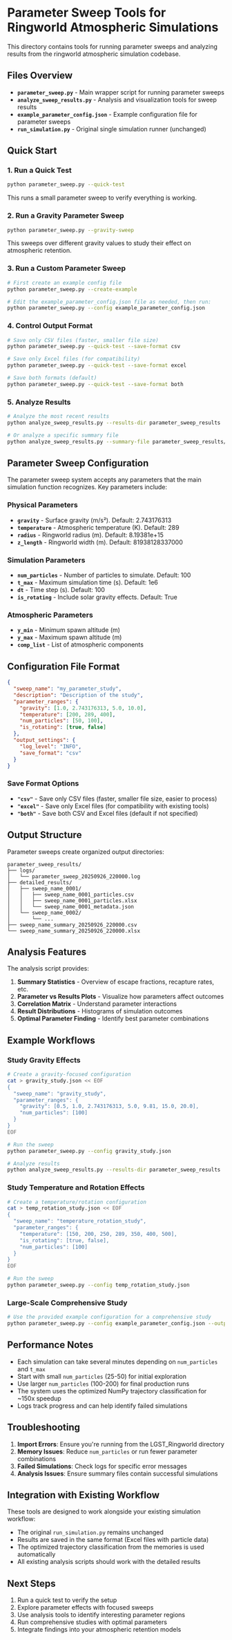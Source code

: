 # Parameter Sweep Tools for Ringworld Atmospheric Simulations

This directory contains tools for running parameter sweeps and analyzing results from the ringworld atmospheric simulation codebase.

## Files Overview

- **`parameter_sweep.py`** - Main wrapper script for running parameter sweeps
- **`analyze_sweep_results.py`** - Analysis and visualization tools for sweep results
- **`example_parameter_config.json`** - Example configuration file for parameter sweeps
- **`run_simulation.py`** - Original single simulation runner (unchanged)

## Quick Start

### 1. Run a Quick Test
```bash
python parameter_sweep.py --quick-test
```
This runs a small parameter sweep to verify everything is working.

### 2. Run a Gravity Parameter Sweep
```bash
python parameter_sweep.py --gravity-sweep
```
This sweeps over different gravity values to study their effect on atmospheric retention.

### 3. Run a Custom Parameter Sweep
```bash
# First create an example config file
python parameter_sweep.py --create-example

# Edit the example_parameter_config.json file as needed, then run:
python parameter_sweep.py --config example_parameter_config.json
```

### 4. Control Output Format
```bash
# Save only CSV files (faster, smaller file size)
python parameter_sweep.py --quick-test --save-format csv

# Save only Excel files (for compatibility)
python parameter_sweep.py --quick-test --save-format excel

# Save both formats (default)
python parameter_sweep.py --quick-test --save-format both
```

### 5. Analyze Results
```bash
# Analyze the most recent results
python analyze_sweep_results.py --results-dir parameter_sweep_results

# Or analyze a specific summary file
python analyze_sweep_results.py --summary-file parameter_sweep_results/gravity_sweep_summary_20250926_220000.csv
```

## Parameter Sweep Configuration

The parameter sweep system accepts any parameters that the main simulation function recognizes. Key parameters include:

### Physical Parameters
- **`gravity`** - Surface gravity (m/s²). Default: 2.743176313
- **`temperature`** - Atmospheric temperature (K). Default: 289
- **`radius`** - Ringworld radius (m). Default: 8.19381e+15
- **`z_length`** - Ringworld width (m). Default: 81938128337000

### Simulation Parameters
- **`num_particles`** - Number of particles to simulate. Default: 100
- **`t_max`** - Maximum simulation time (s). Default: 1e6
- **`dt`** - Time step (s). Default: 100
- **`is_rotating`** - Include solar gravity effects. Default: True

### Atmospheric Parameters
- **`y_min`** - Minimum spawn altitude (m)
- **`y_max`** - Maximum spawn altitude (m)
- **`comp_list`** - List of atmospheric components

## Configuration File Format

```json
{
  "sweep_name": "my_parameter_study",
  "description": "Description of the study",
  "parameter_ranges": {
    "gravity": [1.0, 2.743176313, 5.0, 10.0],
    "temperature": [200, 289, 400],
    "num_particles": [50, 100],
    "is_rotating": [true, false]
  },
  "output_settings": {
    "log_level": "INFO",
    "save_format": "csv"
  }
}
```

### Save Format Options

- **`"csv"`** - Save only CSV files (faster, smaller file size, easier to process)
- **`"excel"`** - Save only Excel files (for compatibility with existing tools)
- **`"both"`** - Save both CSV and Excel files (default if not specified)

## Output Structure

Parameter sweeps create organized output directories:

```
parameter_sweep_results/
├── logs/
│   └── parameter_sweep_20250926_220000.log
├── detailed_results/
│   ├── sweep_name_0001/
│   │   ├── sweep_name_0001_particles.csv
│   │   ├── sweep_name_0001_particles.xlsx
│   │   └── sweep_name_0001_metadata.json
│   └── sweep_name_0002/
│       └── ...
├── sweep_name_summary_20250926_220000.csv
└── sweep_name_summary_20250926_220000.xlsx
```

## Analysis Features

The analysis script provides:

1. **Summary Statistics** - Overview of escape fractions, recapture rates, etc.
2. **Parameter vs Results Plots** - Visualize how parameters affect outcomes
3. **Correlation Matrix** - Understand parameter interactions
4. **Result Distributions** - Histograms of simulation outcomes
5. **Optimal Parameter Finding** - Identify best parameter combinations

## Example Workflows

### Study Gravity Effects
```bash
# Create a gravity-focused configuration
cat > gravity_study.json << EOF
{
  "sweep_name": "gravity_study",
  "parameter_ranges": {
    "gravity": [0.5, 1.0, 2.743176313, 5.0, 9.81, 15.0, 20.0],
    "num_particles": [100]
  }
}
EOF

# Run the sweep
python parameter_sweep.py --config gravity_study.json

# Analyze results
python analyze_sweep_results.py --results-dir parameter_sweep_results
```

### Study Temperature and Rotation Effects
```bash
# Create a temperature/rotation configuration
cat > temp_rotation_study.json << EOF
{
  "sweep_name": "temperature_rotation_study",
  "parameter_ranges": {
    "temperature": [150, 200, 250, 289, 350, 400, 500],
    "is_rotating": [true, false],
    "num_particles": [100]
  }
}
EOF

# Run the sweep
python parameter_sweep.py --config temp_rotation_study.json
```

### Large-Scale Comprehensive Study
```bash
# Use the provided example configuration for a comprehensive study
python parameter_sweep.py --config example_parameter_config.json --output-dir comprehensive_study_results
```

## Performance Notes

- Each simulation can take several minutes depending on `num_particles` and `t_max`
- Start with small `num_particles` (25-50) for initial exploration
- Use larger `num_particles` (100-200) for final production runs
- The system uses the optimized NumPy trajectory classification for ~150x speedup
- Logs track progress and can help identify failed simulations

## Troubleshooting

1. **Import Errors**: Ensure you're running from the LGST_Ringworld directory
2. **Memory Issues**: Reduce `num_particles` or run fewer parameter combinations
3. **Failed Simulations**: Check logs for specific error messages
4. **Analysis Issues**: Ensure summary files contain successful simulations

## Integration with Existing Workflow

These tools are designed to work alongside your existing simulation workflow:

- The original `run_simulation.py` remains unchanged
- Results are saved in the same format (Excel files with particle data)
- The optimized trajectory classification from the memories is used automatically
- All existing analysis scripts should work with the detailed results

## Next Steps

1. Run a quick test to verify the setup
2. Explore parameter effects with focused sweeps
3. Use analysis tools to identify interesting parameter regions
4. Run comprehensive studies with optimal parameters
5. Integrate findings into your atmospheric retention models
